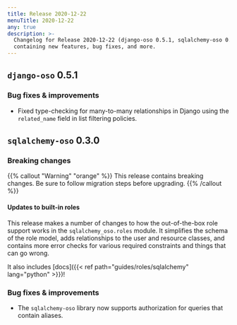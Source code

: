 ```yaml
---
title: Release 2020-12-22
menuTitle: 2020-12-22
any: true
description: >-
  Changelog for Release 2020-12-22 (django-oso 0.5.1, sqlalchemy-oso 0.3.0)
  containing new features, bug fixes, and more.
---
```


## `django-oso` 0.5.1

### Bug fixes & improvements

* Fixed type-checking for many-to-many relationships in Django using the
  `related_name` field in list filtering policies.

## `sqlalchemy-oso` 0.3.0

### Breaking changes

{{% callout "Warning" "orange" %}}
  This release contains breaking changes. Be sure to follow migration steps
  before upgrading.
{{% /callout %}}

#### Updates to built-in roles

This release makes a number of changes to how the out-of-the-box role support
works in the `sqlalchemy_oso.roles` module. It simplifies the schema
of the role model, adds relationships to the user and resource classes, and
contains more error checks for various required constraints and things that can
go wrong.

It also includes [docs]({{< ref path="guides/roles/sqlalchemy"
lang="python" >}})!

### Bug fixes & improvements

* The `sqlalchemy-oso` library now supports authorization for queries that
  contain aliases.

